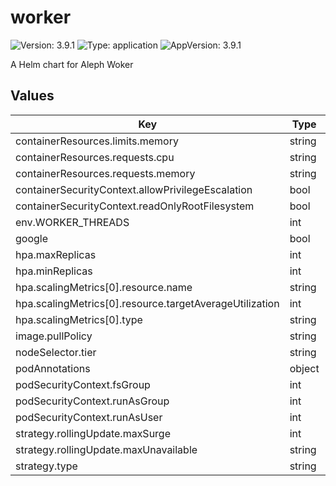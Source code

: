 # worker

![Version: 3.9.1](https://img.shields.io/badge/Version-3.9.1-informational?style=flat-square) ![Type: application](https://img.shields.io/badge/Type-application-informational?style=flat-square) ![AppVersion: 3.9.1](https://img.shields.io/badge/AppVersion-3.9.1-informational?style=flat-square)

A Helm chart for Aleph Woker

## Values

| Key | Type | Default | Description |
|-----|------|---------|-------------|
| containerResources.limits.memory | string | `"800Mi"` |  |
| containerResources.requests.cpu | string | `"301m"` |  |
| containerResources.requests.memory | string | `"300Mi"` |  |
| containerSecurityContext.allowPrivilegeEscalation | bool | `false` |  |
| containerSecurityContext.readOnlyRootFilesystem | bool | `true` |  |
| env.WORKER_THREADS | int | `5` |  |
| google | bool | `false` |  |
| hpa.maxReplicas | int | `5` |  |
| hpa.minReplicas | int | `2` |  |
| hpa.scalingMetrics[0].resource.name | string | `"cpu"` |  |
| hpa.scalingMetrics[0].resource.targetAverageUtilization | int | `50` |  |
| hpa.scalingMetrics[0].type | string | `"Resource"` |  |
| image.pullPolicy | string | `"Always"` |  |
| nodeSelector.tier | string | `"application"` |  |
| podAnnotations | object | `{}` |  |
| podSecurityContext.fsGroup | int | `1000` |  |
| podSecurityContext.runAsGroup | int | `1000` |  |
| podSecurityContext.runAsUser | int | `1000` |  |
| strategy.rollingUpdate.maxSurge | int | `2` |  |
| strategy.rollingUpdate.maxUnavailable | string | `"100%"` |  |
| strategy.type | string | `"RollingUpdate"` |  |
